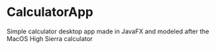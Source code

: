 # CalculatorApp
Simple calculator desktop app made in JavaFX and modeled after the MacOS High Sierra calculator
